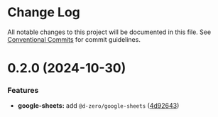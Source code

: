 # Change Log

All notable changes to this project will be documented in this file.
See [Conventional Commits](https://conventionalcommits.org) for commit guidelines.

# 0.2.0 (2024-10-30)

### Features

- **google-sheets:** add `@d-zero/google-sheets` ([4d92643](https://github.com/d-zero-dev/tools/commit/4d9264374ed69e8bd828c0c050a859af9e448648))
